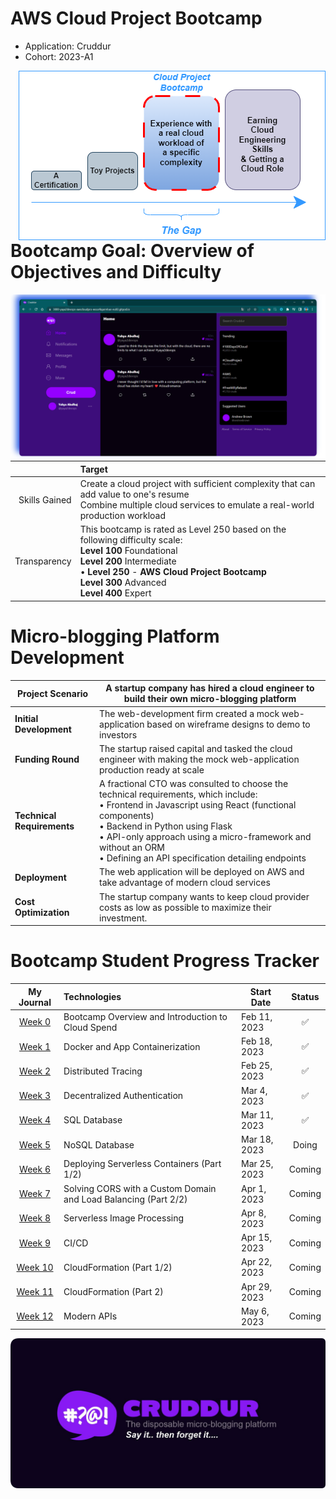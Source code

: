 # AWS Cloud Project Bootcamp




- Application: Cruddur
- Cohort: 2023-A1


<img src="_docs/assets/objective.png" align="right">

<br>


# Bootcamp Goal: Overview of Objectives and Difficulty

<img src="_docs/assets/yayaoncruddur.png" width="800" align="right">

| | Target |
| ---: | :--- |
| Skills Gained |  Create a cloud project with sufficient complexity that can add value to one's resume <br>Combine multiple cloud services to emulate a real-world production workload |
| Transparency | This bootcamp is rated as Level 250 based on the following difficulty scale: <br> **Level 100** Foundational <br> **Level 200** Intermediate <br>   • **Level 250** - **AWS Cloud Project Bootcamp** <br> **Level 300** Advanced <br> **Level 400** Expert |

# Micro-blogging Platform Development
|Project Scenario  | A startup company has hired a cloud engineer to build their own micro-blogging platform |
| --- | --- |
| **Initial Development** | The web-development firm created a mock web-application based on wireframe designs to demo to investors |
| **Funding Round** | The startup raised capital and tasked the cloud engineer with making the mock web-application production ready at scale |
| **Technical Requirements** | A fractional CTO was consulted to choose the technical requirements, which include: <br> • Frontend in Javascript using React (functional components) <br> • Backend in Python using Flask <br> • API-only approach using a micro-framework and without an ORM <br> • Defining an API specification detailing endpoints |
| **Deployment** | The web application will be deployed on AWS and take advantage of modern cloud services |
| **Cost Optimization** | The startup company wants to keep cloud provider costs as low as possible to maximize their investment. |

# Bootcamp Student Progress Tracker
| My Journal  | Technologies   | Start Date | Status|
| :---: | :--- | --- |:---: |
| [Week 0](journal/week0.md) | Bootcamp Overview and Introduction to Cloud Spend | Feb 11, 2023 |✅|
| [Week 1](journal/week1.md) | Docker and App Containerization | Feb 18, 2023 |✅|
| [Week 2](journal/week2.md) | Distributed Tracing | Feb 25, 2023 |✅|
| [Week 3](journal/week3.md) | Decentralized Authentication | Mar 4, 2023 |✅|
| [Week 4](journal/week4.md) | SQL Database | Mar 11, 2023 |✅|
|  [Week 5](journal/week5.md) | NoSQL Database | Mar 18, 2023 |Doing|
| [Week 6](journal/week6.md) | Deploying Serverless Containers (Part 1/2) | Mar 25, 2023 |Coming|
| [Week 7](journal/week7.md)  | Solving CORS with a Custom Domain and Load Balancing (Part 2/2) | Apr 1, 2023 |Coming|
| [Week 8](journal/week8.md) | Serverless Image Processing | Apr 8, 2023 |Coming|
|  [Week 9](journal/week9.md) | CI/CD | Apr 15, 2023 |Coming|
|  [Week 10](journal/week10.md) | CloudFormation (Part 1/2) | Apr 22, 2023 |Coming|
| [Week 11](journal/week11.md)| CloudFormation (Part 2) | Apr 29, 2023 |Coming|
|  [Week 12](journal/week12.md) | Modern APIs | May 6, 2023 |Coming|


<p align="center">
    <img src="_docs/assets/rounded-banner.png" width="800">
</p>


